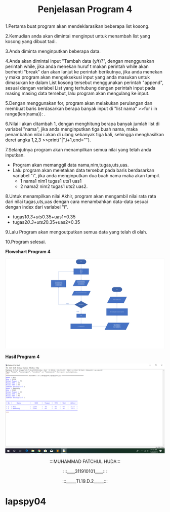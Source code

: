 # <p align="center">Penjelasan Program 4</p>

1.Pertama buat program akan mendeklarasikan beberapa list kosong.

2.Kemudian anda akan dimintai menginput untuk menambah list yang kosong yang dibuat tadi.

3.Anda diminta menginputkan beberapa data.

4.Anda akan dimintai input "Tambah data (y/t)?", dengan menggunakan perintah while, jika anda menekan huruf t makan perintah while akan berhenti "break" dan akan lanjut ke perintah berikutnya, jika anda menekan y maka program akan mengeksekusi input yang anda masukan untuk dimasukan ke dalam List kosong tersebut menggunakan perintah "append", sesuai dengan variabel List yang terhubung dengan perintah input pada masing masing data tersebut, lalu program akan mengulang ke input.

5.Dengan menggunakan for, program akan melakukan perulangan dan membuat baris berdasarkan berapa banyak input di "list nama" >>for i in range(len(nama)): .

6.Nilai i akan ditambah 1, dengan menghitung berapa banyak jumlah list di variabel "nama", jika anda menginputkan tiga buah nama, maka penambahan nilai i akan di ulang sebanyak tiga kali, sehingga menghasilkan deret angka 1,2,3 >>print("|",i+1,end="").

7.Selanjutnya program akan menampilkan semua nilai yang telah anda inputkan.

* Program akan memanggil data nama,nim,tugas,uts,uas.
* Lalu program akan meletakan data tersebut pada baris berdasarkan variabel "i", jika anda menginputkan dua buah nama maka akan tampil.
     * 1 nama1 nim1 tugas1 uts1 uas1
     * 2 nama2 nim2 tugas1 uts2 uas2.

8.Untuk menampilkan nilai Akhir, program akan mengambil nilai rata rata dari nilai tugas,uts,uas dengan cara menambahkan data-data sesuai dengan index dari variabel "i".

* tugas1*0.3+uts*0.35+uas1*0.35
* tugas2*0.3+uts2*0.35+uas2*0.35

9.Lalu Program akan mengoutputkan semua data yang telah di olah.

10.Program selesai.

<strong>Flowchart Program 4</strong>

![](flowcart.jpg)

<strong>Hasil Program 4</strong>

![](hasillapspy04.jpg)

<p align="center">:::MUHAMMAD FATCHUL HUDA:::</br></p>
<p align="center">:::____311910101____:::</br></p>
<p align="center">:::_____TI.19.D.2_____:::</br></p>

# lapspy04
